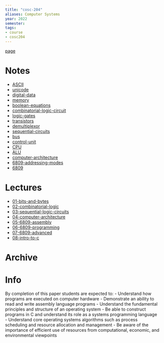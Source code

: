 ```yaml
---
title: "cosc-204"
aliases: Computer Systems
year: 2022
semester: 
tags: 
- course
- cosc204
---
```


[page](https://cosc204.cspages.otago.ac.nz)

# Notes
- [ASCII](notes/ASCII.md)
- [unicode](notes/unicode.md)
- [digital-data](notes/digital-data.md)
- [memory](notes/memory.md)
- [boolean-equations](notes/boolean-equations.md)
- [combinatorial-logic-circuit](notes/combinatorial-logic-circuit.md)
- [logic-gates](notes/logic-gates.md)
- [transistors](notes/transistors.md)
- [demultiplexor](notes/demultiplexor.md)
- [sequential-circuits](notes/sequential-circuits.md)
- [bus](notes/bus.md)
- [control-unit](notes/control-unit.md)
- [CPU](notes/CPU.md)
- [ALU](notes/ALU.md)
- [computer-architecture](notes/computer-architecture.md)
- [6809-addressing-modes](notes/6809-addressing-modes.md)
- [6809](notes/6809.md)

# Lectures
- [01-bits-and-bytes](notes/01-bits-and-bytes.md)
- [02-combinatorial-logic](notes/02-combinatorial-logic.md)
- [03-sequential-logic-circuits](notes/03-sequential-logic-circuits.md)
- [04-computer-architecture](notes/04-computer-architecture.md)
- [05-6809-assembly](notes/05-6809-assembly.md)
- [06-6809-programming](notes/06-6809-programming.md)
- [07-6809-advanced](notes/07-6809-advanced.md)
- [08-intro-to-c](notes/08-intro-to-c.md)

# Archive

# Info
By completion of this paper students are expected to:
	- Understand how programs are executed on computer hardware
	- Demonstrate an ability to read and write assembly language programs
	- Understand the fundamental principles and structure of an operating system
	- Be able to construct programs in C and understand its role as a systems programming language
	- Understand core operating systems algorithms such as process scheduling and resource allocation and management
	- Be aware of the importance of efficient use of resources from computational, economic, and environmental viewpoints

